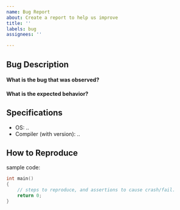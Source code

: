 ```yaml
---
name: Bug Report
about: Create a report to help us improve
title: ''
labels: bug
assignees: ''

---
```


## Bug Description
#### What is the bug that was observed?
#### What is the expected behavior?

## Specifications
  - OS: ..
  - Compiler (with version): ..

## How to Reproduce

sample code:
```cpp
int main()
{
    // steps to reproduce, and assertions to cause crash/fail.
    return 0;
}
```
